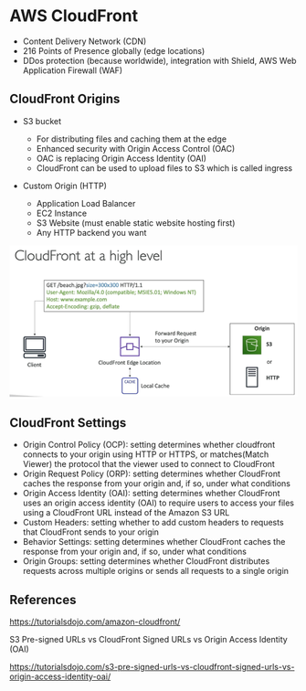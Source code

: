 # AWS CloudFront

- Content Delivery Network (CDN)
- 216 Points of Presence globally (edge locations)
- DDos protection (because worldwide), integration with Shield, AWS Web Application Firewall (WAF)

## CloudFront Origins

- S3 bucket
    - For distributing files and caching them at the edge
    - Enhanced security with Origin Access Control (OAC)
    - OAC is replacing Origin Access Identity (OAI)
    - CloudFront can be used to upload files to S3 which is called ingress

- Custom Origin (HTTP)
    - Application Load Balancer
    - EC2 Instance
    - S3 Website (must enable static website hosting first)
    - Any HTTP backend you want


![Alt text](images/cloudfront.png)

## CloudFront Settings

- Origin Control Policy (OCP): setting determines whether cloudfront connects to your origin using HTTP or HTTPS, or matches(Match Viewer) the protocol that the viewer used to connect to CloudFront
- Origin Request Policy (ORP): setting determines whether CloudFront caches the response from your origin and, if so, under what conditions
- Origin Access Identity (OAI): setting determines whether CloudFront uses an origin access identity (OAI) to require users to access your files using a CloudFront URL instead of the Amazon S3 URL
- Custom Headers: setting whether to add custom headers to requests that CloudFront sends to your origin
- Behavior Settings: setting determines whether CloudFront caches the response from your origin and, if so, under what conditions
- Origin Groups: setting determines whether CloudFront distributes requests across multiple origins or sends all requests to a single origin


## References

https://tutorialsdojo.com/amazon-cloudfront/

S3 Pre-signed URLs vs CloudFront Signed URLs vs Origin Access Identity (OAI)

https://tutorialsdojo.com/s3-pre-signed-urls-vs-cloudfront-signed-urls-vs-origin-access-identity-oai/